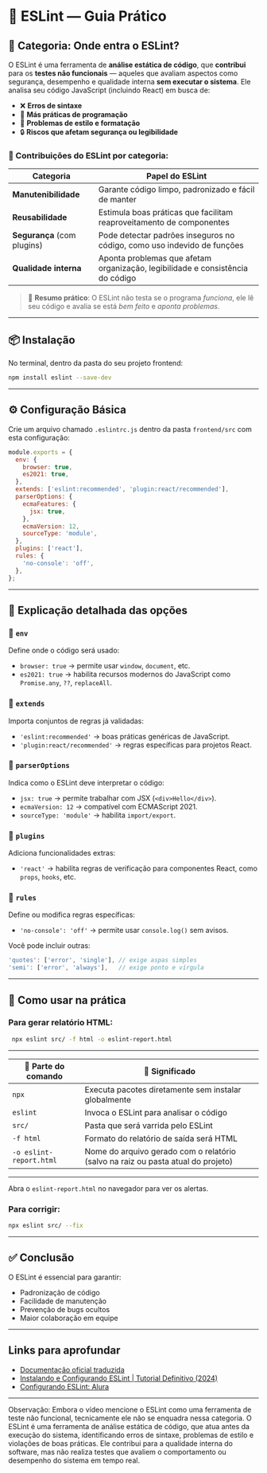 # 🧩 ESLint — Guia Prático

## 📌 Categoria: Onde entra o ESLint?

O ESLint é uma ferramenta de **análise estática de código**, que **contribui** para os **testes não funcionais** — aqueles que avaliam aspectos como segurança, desempenho e qualidade interna **sem executar o sistema**. Ele analisa seu código JavaScript (incluindo React) em busca de:

- ❌ **Erros de sintaxe**
- 🎯 **Más práticas de programação**
- 📐 **Problemas de estilo e formatação**
- 🔒 **Riscos que afetam segurança ou legibilidade**

### 🔧 Contribuições do ESLint por categoria:

| Categoria | Papel do ESLint                                                                 |
|----------------------------------|----------------------------------------------------------------------------------|
| **Manutenibilidade**             | Garante código limpo, padronizado e fácil de manter                             |
| **Reusabilidade**                | Estimula boas práticas que facilitam reaproveitamento de componentes            |
| **Segurança** (com plugins)      | Pode detectar padrões inseguros no código, como uso indevido de funções         |
| **Qualidade interna**            | Aponta problemas que afetam organização, legibilidade e consistência do código  |

> 💬 **Resumo prático**: O ESLint não testa se o programa *funciona*, ele lê seu código e avalia se está *bem feito* e *aponta problemas*.

---

## 📦 Instalação

No terminal, dentro da pasta do seu projeto frontend:

```bash
npm install eslint --save-dev
```

---

## ⚙️ Configuração Básica

Crie um arquivo chamado `.eslintrc.js` dentro da pasta `frontend/src` com esta configuração:

```javascript
module.exports = {
  env: {
    browser: true,
    es2021: true,
  },
  extends: ['eslint:recommended', 'plugin:react/recommended'],
  parserOptions: {
    ecmaFeatures: {
      jsx: true,
    },
    ecmaVersion: 12,
    sourceType: 'module',
  },
  plugins: ['react'],
  rules: {
    'no-console': 'off',
  },
};
```

---

## 🧩 Explicação detalhada das opções

### 🔹 `env`
Define onde o código será usado:
- `browser: true` → permite usar `window`, `document`, etc.
- `es2021: true` → habilita recursos modernos do JavaScript como `Promise.any`, `??`, `replaceAll`.

### 🔹 `extends`
Importa conjuntos de regras já validadas:
- `'eslint:recommended'` → boas práticas genéricas de JavaScript.
- `'plugin:react/recommended'` → regras específicas para projetos React.

### 🔹 `parserOptions`
Indica como o ESLint deve interpretar o código:
- `jsx: true` → permite trabalhar com JSX (`<div>Hello</div>`).
- `ecmaVersion: 12` → compatível com ECMAScript 2021.
- `sourceType: 'module'` → habilita `import/export`.

### 🔹 `plugins`
Adiciona funcionalidades extras:
- `'react'` → habilita regras de verificação para componentes React, como `props`, `hooks`, etc.

### 🔹 `rules`
Define ou modifica regras específicas:
- `'no-console': 'off'` → permite usar `console.log()` sem avisos.

Você pode incluir outras:
```javascript
'quotes': ['error', 'single'], // exige aspas simples
'semi': ['error', 'always'],   // exige ponto e vírgula
```

---

## 🧪 Como usar na prática

### Para gerar relatório HTML:
```bash
 npx eslint src/ -f html -o eslint-report.html
```

---

| 🧩 Parte do comando        | 📝 Significado                                                                 |
|----------------------------|--------------------------------------------------------------------------------|
| `npx`                      | Executa pacotes diretamente sem instalar globalmente                          |
| `eslint`                   | Invoca o ESLint para analisar o código                                        |
| `src/`                     | Pasta que será varrida pelo ESLint                                            |
| `-f html`                  | Formato do relatório de saída será HTML                                       |
| `-o eslint-report.html`    | Nome do arquivo gerado com o relatório (salvo na raiz ou pasta atual do projeto) |

---

Abra o `eslint-report.html` no navegador para ver os alertas.

### Para corrigir:

```bash
npx eslint src/ --fix

```
---

## ✅ Conclusão

O ESLint é essencial para garantir:

- Padronização de código
- Facilidade de manutenção
- Prevenção de bugs ocultos
- Maior colaboração em equipe

---

## Links para aprofundar
- [Documentação oficial traduzida](https://pt-br.eslint.org/)
- [Instalando e Configurando ESLint | Tutorial Definitivo (2024)](https://www.youtube.com/watch?v=JgEszvVTe5g)
- [Configurando ESLint: Alura](https://www.alura.com.br/conteudo/eslint-padronizando-codigo-regras-personalizadas)

---

Observação: Embora o vídeo mencione o ESLint como uma ferramenta de teste não funcional, tecnicamente ele não se enquadra nessa categoria. O ESLint é uma ferramenta de análise estática de código, que atua antes da execução do sistema, identificando erros de sintaxe, problemas de estilo e violações de boas práticas. Ele contribui para a qualidade interna do software, mas não realiza testes que avaliem o comportamento ou desempenho do sistema em tempo real.
